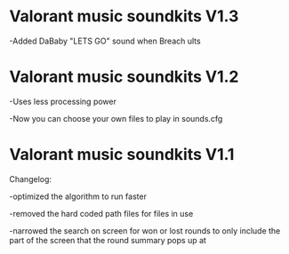 # Valorant music soundkits V1.3

-Added DaBaby "LETS GO" sound when Breach ults

# Valorant music soundkits V1.2

-Uses less processing power

-Now you can choose your own files to play in sounds.cfg 


# Valorant music soundkits V1.1

Changelog:

-optimized the algorithm to run faster 

-removed the hard coded path files for files in use

-narrowed the search on screen for won or lost rounds to only include the part of the screen that the round summary pops up at
